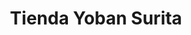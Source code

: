 ---
title: "Tienda Yoban Surita"
url: /santa-cruz-de-la-sierra/tienda-yoban-surita/
shop: Supermarkt
---